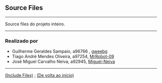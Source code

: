 ## Source Files
---
Source files do projeto inteiro.

---
### Realizado por

+ Guilherme Geraldes Sampaio, a96766 , [gweebg](https://github.com/gweebg)
+ Tiago André Mendes Oliveira, a97254, [MrRobot-09](https://github.com/MrRobot-09)
+ José Miguel Carvalho Neiva, a92945, [Miguel-Neiva](https://github.com/Miguel-Neiva)
---

[(Include Files)](https://github.com/dium-li3/grupo73/tree/main/guiao-2/include) ; [(De volta ao início)](https://github.com/dium-li3/grupo73)
